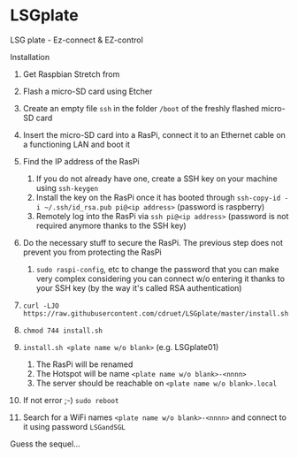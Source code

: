 # LSGplate
LSG plate - Ez-connect &amp; EZ-control

Installation

1. Get Raspbian Stretch from 
2. Flash a micro-SD card using Etcher
3. Create an empty file `ssh` in the folder `/boot` of the freshly flashed micro-SD card
4. Insert the micro-SD card into a RasPi, connect it to an Ethernet cable on a functioning LAN and boot it
5. Find the IP address of the RasPi
    1. If you do not already have one, create a SSH key on your machine using `ssh-keygen`
    2. Install the key on the RasPi once it has booted through `ssh-copy-id -i ~/.ssh/id_rsa.pub pi@<ip address>` (password is raspberry)
    3. Remotely log into the RasPi via `ssh pi@<ip address>` (password is not required anymore thanks to the SSH key)

6. Do the necessary stuff to secure the RasPi. The previous step does not prevent you from protecting the RasPi
    1. `sudo raspi-config`, etc to change the password that you can make very complex considering you can connect w/o entering it thanks to your SSH key (by the way 
it's called RSA authentication)
7. `curl -LJO https://raw.githubusercontent.com/cdruet/LSGplate/master/install.sh`
8. `chmod 744 install.sh`
9. `install.sh <plate name w/o blank>` (e.g. LSGplate01)
    1. The RasPi will be renamed
    2. The Hotspot will be name `<plate name w/o blank>-<nnnn>`
    3. The server should be reachable on `<plate name w/o blank>.local`
10. If not error ;-) `sudo reboot`
11. Search for a WiFi names `<plate name w/o blank>-<nnnn>` and connect to it using password `LSGandSGL`

Guess the sequel...
